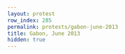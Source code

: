 ```yaml
---
layout: protest
row_index: 285
permalink: protests/gabon-june-2013
title: Gabon, June 2013
hidden: true
---
```

